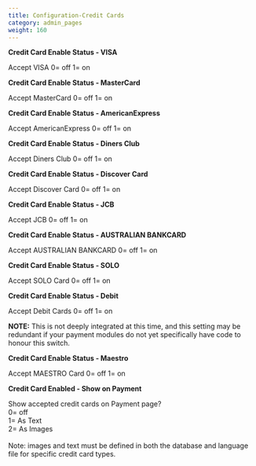 ```yaml
---
title: Configuration-Credit Cards
category: admin_pages
weight: 160 
---
```


<b>Credit Card Enable Status - VISA</b>

<div class='indent'>Accept VISA 0= off 1= on</div>


<b>Credit Card Enable Status - MasterCard</b>

<div class='indent'>Accept MasterCard 0= off 1= on</div>


<b>Credit Card Enable Status - AmericanExpress</b>

<div class='indent'>Accept AmericanExpress 0= off 1= on</div>


<b>Credit Card Enable Status - Diners Club</b>

<div class='indent'>Accept Diners Club 0= off 1= on</div>


<b>Credit Card Enable Status - Discover Card</b>

<div class='indent'>Accept Discover Card 0= off 1= on</div>


<b>Credit Card Enable Status - JCB</b>

<div class='indent'>Accept JCB 0= off 1= on</div>


<b>Credit Card Enable Status - AUSTRALIAN BANKCARD</b>

<div class='indent'>Accept AUSTRALIAN BANKCARD 0= off 1= on</div>


<b>Credit Card Enable Status - SOLO</b>

<div class='indent'>Accept SOLO Card 0= off 1= on</div>


<b>Credit Card Enable Status - Debit</b>

<div class='indent'>Accept Debit Cards 0= off 1= on<br>

**NOTE:** This is not deeply integrated at this time, and this setting may be redundant if your payment modules do not yet specifically have code to honour this switch.</div>


<b>Credit Card Enable Status - Maestro</b>

<div class='indent'>Accept MAESTRO Card 0= off 1= on</div>


<b>Credit Card Enabled - Show on Payment</b>

<div class='indent'>Show accepted credit cards on Payment page?<br />0= off<br />1= As Text<br />2= As Images<br /><br />Note: images and text must be defined in both the database and language file for specific credit card types.</div>


